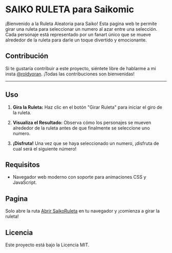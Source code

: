 # SAIKO RULETA para Saikomic

¡Bienvenido a la Ruleta Aleatoria para Saiko! Esta pagina web te permite girar una ruleta para seleccionar un numero al azar entre una selección. Cada personaje está representado por un fanart único que se mueve alrededor de la ruleta para darle un toque divertido y emocionante.

## Contribución

Si te gustaría contribuir a este proyecto, siéntete libre de hablarme a mi insta [@roldyoran](https://www.instagram.com/roldyoran). ¡Todas las contribuciones son bienvenidas!

----

## Uso

1. **Gira la Ruleta:** Haz clic en el botón "Girar Ruleta" para iniciar el giro de la ruleta.

2. **Visualiza el Resultado:** Observa cómo los personajes se mueven alrededor de la ruleta antes de que finalmente se seleccione uno numero.

3. **¡Disfruta!** Una vez que se haya seleccionado un numero, ¡disfruta de cual será el siguiente número!


## Requisitos

- Navegador web moderno con soporte para animaciones CSS y JavaScript.

## Pagina 
Solo abre la ruta [Abrir SaikoRuleta](https://edgaralvarez-rol.github.io/Saiko_Ruleta/) en tu navegador y ¡comienza a girar la ruleta!


## Licencia

Este proyecto está bajo la Licencia MIT.

